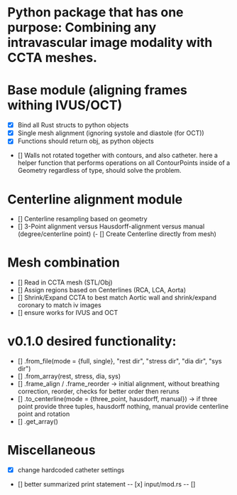 # Python package that has one purpose: Combining any intravascular image modality with CCTA meshes.
# Base module (aligning frames withing IVUS/OCT)
- [x] Bind all Rust structs to python objects
- [x] Single mesh alignment (ignoring systole and diastole (for OCT))
- [x] Functions should return obj, as python objects
- [] Walls not rotated together with contours, and also catheter. 
    here a helper function that performs operations on all ContourPoints
    inside of a Geometry regardless of type, should solve the problem.

# Centerline alignment module
- [] Centerline resampling based on geometry
- [] 3-Point alignment versus Hausdorff-alignment versus manual (degree/centerline point)
(- [] Create Centerline directly from mesh)

# Mesh combination
- [] Read in CCTA mesh (STL/Obj)
- [] Assign regions based on Centerlines (RCA, LCA, Aorta)
- [] Shrink/Expand CCTA to best match Aortic wall and shrink/expand coronary to match iv images
- [] ensure works for IVUS and OCT

# v0.1.0 desired functionality:
- [] .from_file(mode = {full, single}, "rest dir", "stress dir", "dia dir", "sys dir")
- [] .from_array(rest, stress, dia, sys)
- [] .frame_align / .frame_reorder -> initial alignment, without breathing correction, reorder, checks for better order then reruns
- [] .to_centerline(mode = {three_point, hausdorff, manual}) -> if three point provide three tuples, hausdorff nothing, manual provide centerline point and rotation
- [] .get_array()

# Miscellaneous
- [x] change hardcoded catheter settings
- [] better summarized print statement
-- [x] input/mod.rs
-- []